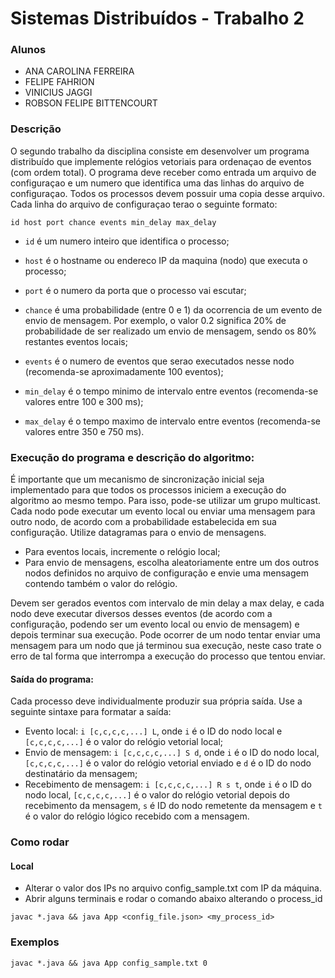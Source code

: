 # Sistemas Distribuídos - Trabalho 2

### Alunos

- ANA CAROLINA FERREIRA
- FELIPE FAHRION
- VINICIUS JAGGI
- ROBSON FELIPE BITTENCOURT

### Descrição

O segundo trabalho da disciplina consiste em desenvolver um programa distribuído que implemente relógios vetoriais para ordenaçao de eventos (com ordem total). 
O programa deve receber como entrada um arquivo de configuraçao e um numero que identifica uma das linhas do arquivo de configuraçao. 
Todos os processos devem possuir uma copia desse arquivo. Cada linha do arquivo de configuraçao terao o seguinte formato:

```
id host port chance events min_delay max_delay
```

-  `id` é um numero inteiro que identifica o processo;

-  `host` é o hostname ou endereco IP da maquina (nodo) que executa o processo;
-  `port` é o numero da porta que o processo vai escutar;
-  `chance` é uma probabilidade (entre 0 e 1) da ocorrencia de um evento de envio de mensagem. Por exemplo, o valor 0.2 significa 20% de probabilidade de ser realizado um envio de mensagem, sendo os 80% restantes eventos locais;
-  `events` é o numero de eventos que serao executados nesse nodo (recomenda-se aproximadamente 100 eventos);
-  `min_delay` é o tempo minimo de intervalo entre eventos (recomenda-se valores entre 100 e 300 ms);
-  `max_delay` é o tempo maximo de intervalo entre eventos (recomenda-se valores entre 350 e 750 ms).

### Execução do programa e descrição do algoritmo:
 É importante que um mecanismo de sincronização inicial seja implementado para que todos os processos iniciem a execução do algoritmo ao mesmo tempo. Para isso, pode-se utilizar um grupo multicast. Cada nodo pode executar um evento local ou enviar uma mensagem para outro nodo, de acordo com a probabilidade estabelecida em sua configuração. Utilize datagramas para o envio de mensagens.
-  Para eventos locais, incremente o relógio local;
-  Para envio de mensagens, escolha aleatoriamente entre um dos outros nodos definidos no arquivo de configuração e envie uma mensagem contendo também o valor do relógio.

Devem ser gerados eventos com intervalo de min delay a max delay, e cada nodo deve executar diversos desses eventos (de acordo com a configuração, podendo ser um evento local ou envio de mensagem) e depois terminar sua execução. Pode ocorrer de um nodo tentar enviar uma mensagem para um nodo que já terminou sua execução, neste caso trate o erro de tal forma que interrompa a execução do processo que tentou enviar.

#### Saída do programa:
Cada processo deve individualmente produzir sua própria saída. Use a
seguinte sintaxe para formatar a saída:
-  Evento local: `i [c,c,c,c,...] L`, onde `i` é o ID do nodo local e `[c,c,c,c,...]` é o valor do relógio vetorial local;
-  Envio de mensagem: `i [c,c,c,c,...] S d`, onde `i` é o ID do nodo local, `[c,c,c,c,...]`  é o valor do relógio vetorial enviado e `d` é o ID do nodo destinatário da mensagem;
-  Recebimento de mensagem: `i [c,c,c,c,...] R s t`, onde `i` é o ID do nodo local, `[c,c,c,c,...]`  é o valor do relógio vetorial depois do recebimento da mensagem, `s` é ID do nodo remetente da mensagem e `t` é o valor do relógio lógico recebido com a mensagem.

### Como rodar

#### Local 
- Alterar o valor dos IPs no arquivo config_sample.txt com IP da máquina. 
- Abrir alguns terminais e rodar o comando abaixo alterando o process_id 

```
javac *.java && java App <config_file.json> <my_process_id>

```

### Exemplos

```
javac *.java && java App config_sample.txt 0

```
